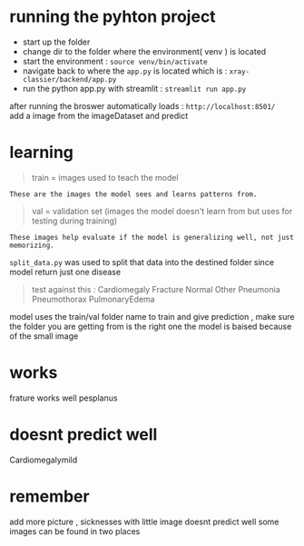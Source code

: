 # running the pyhton project

- start up the folder 
- change dir to the folder where the environment( venv ) is located
- start the environment : `source venv/bin/activate`
- navigate back to where the `app.py` is located which is : `xray-classier/backend/app.py`
- run the python app.py with streamlit : `streamlit run app.py`

after running 
the broswer automatically loads : `http://localhost:8501/ `
add a image from the imageDataset and predict 

# learning 
> train = images used to teach the model

    These are the images the model sees and learns patterns from.

> val = validation set (images the model doesn't learn from but uses for testing during training)

    These images help evaluate if the model is generalizing well, not just memorizing.

`split_data.py` was used to split that data into the destined folder since model return just one disease
 
 > test against this : 
 Cardiomegaly
 Fracture
 Normal
 Other
 Pneumonia
 Pneumothorax
 PulmonaryEdema

 model uses the train/val folder name to train and give prediction , make sure the folder you are getting from is the right one 
 the model is baised because of the small image 

# works
 frature works well
 pesplanus 

# doesnt predict well
Cardiomegalymild

# remember 
add more picture , sicknesses with little image doesnt predict well
some images can be found in two places 